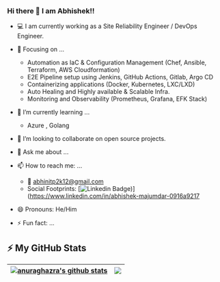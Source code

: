### Hi there 👋 I am Abhishek!!

- :computer: I am currently working as a Site Reliability Engineer / DevOps Engineer.

- 💬 Focusing on ...
   - Automation as IaC & Configuration Management (Chef, Ansible, Terraform, AWS Cloudformation)
   - E2E Pipeline setup using Jenkins, GitHub Actions, Gitlab, Argo CD
   - Containerizing applications (Docker, Kubernetes, LXC/LXD)
   - Auto Healing and Highly available & Scalable Infra.
   - Monitoring and Observability (Prometheus, Grafana, EFK Stack)
- 🌱 I’m currently learning ...
   - Azure , Golang
- 👯 I’m looking to collaborate on open source projects.
- 💬 Ask me about ...
- 📫 How to reach me: ...
   - :email: abhinitp2k12@gmail.com
   - Social Footprints: [![Linkedin Badge](https://img.shields.io/badge/-Abhishek%20Majumdar-blue?style=flat-square&logo=Linkedin&logoColor=white&link=https://www.linkedin.com/in/abhishek-majumdar-0916a9217/))](https://www.linkedin.com/in/abhishek-majumdar-0916a9217
- 😄 Pronouns: He/Him
- ⚡ Fun fact: ...

## ⚡ My GitHub Stats
<!-- <p align="left"> <img src="https://github-readme-stats.vercel.app/api?username=abhi-aws15
&show_icons=true&theme=gotham" alt="abhi-aws15
" />

<img align="center" src="https://github-readme-stats.anuraghazra1.vercel.app/api?username=abhi-aws15&show_icons=true&line_height=27&include_all_commits=true"/> 
![Top Langs](https://github-readme-stats.vercel.app/api/top-langs/?username=abhi-aws15
&hide=TeX&layout=compact)
 -->
 | <a href="https://github.com/abhi-aws15/github-readme-stats"><img align="center" src="https://github-readme-stats.vercel.app/api?username=abhi-aws15&show_icons=true&include_all_commits=true&theme=buefy&hide_border=true" alt="anuraghazra's github stats" /></a> | <a href="https://github.com/anuraghazra/github-readme-stats"><img align="center" src="https://github-readme-stats.vercel.app/api/top-langs/?username=abhi-aws15&layout=compact&theme=buefy&hide_border=true" /></a> |
| ------------- | ------------- |
